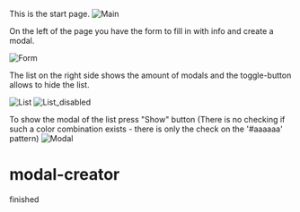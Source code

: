 This is the start page.
![Main](https://user-images.githubusercontent.com/64546283/162682606-f12ebcb1-afc1-4465-8ea1-c1e28b8bf07b.png)

On the left of the page you have the form to fill in with info and create a modal.

![Form](https://user-images.githubusercontent.com/64546283/162683112-dc47b5b9-105c-4df0-9bb0-b4a182280924.png)


The list on the right side shows the amount of modals and the toggle-button allows to hide the list.

![List](https://user-images.githubusercontent.com/64546283/162683151-4940b093-27ec-46f8-ab86-edad64851bc9.png)
![List_disabled](https://user-images.githubusercontent.com/64546283/162683185-b0890600-9865-498b-a1fa-48199bdba922.png)

To show the modal of the list press "Show" button
(There is no checking if such a color combination exists - there is only the check on the '#aaaaaa' pattern)
![Modal](https://user-images.githubusercontent.com/64546283/162683307-b9c3950c-aae6-4cd3-97c5-f265f1bb1e51.png)



# modal-creator
finished

